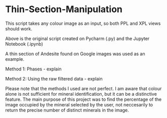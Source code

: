 # Thin-Section-Manipulation

This script takes any colour image as an input, so both PPL and XPL views should work. 

Above is the original script created on Pycharm (.py) and the Jupyter Notebook (.ipynb)

A thin section of Andesite found on Google images was used as an example. 

Method 1: Phases - explain

Method 2: Using the raw filtered data - explain

Please note that the methods I used are not perfect. I am aware that colour alone is not sufficient for mineral identification, but it can be a distinctive feature. The main purpose of this project was to find the percentage of the image occupied by the mineral selected by the user, not neccesarily to return the precise number of distinct minerals in the image.
